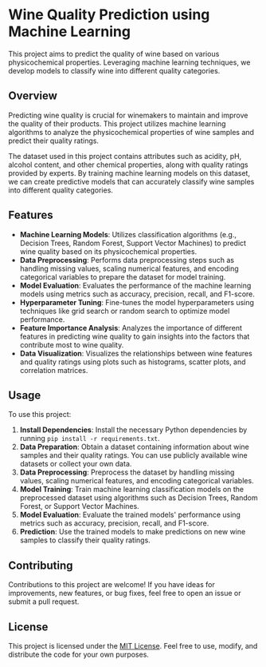 # Wine Quality Prediction using Machine Learning

This project aims to predict the quality of wine based on various physicochemical properties. Leveraging machine learning techniques, we develop models to classify wine into different quality categories.

## Overview

Predicting wine quality is crucial for winemakers to maintain and improve the quality of their products. This project utilizes machine learning algorithms to analyze the physicochemical properties of wine samples and predict their quality ratings.

The dataset used in this project contains attributes such as acidity, pH, alcohol content, and other chemical properties, along with quality ratings provided by experts. By training machine learning models on this dataset, we can create predictive models that can accurately classify wine samples into different quality categories.

## Features

- **Machine Learning Models**: Utilizes classification algorithms (e.g., Decision Trees, Random Forest, Support Vector Machines) to predict wine quality based on its physicochemical properties.
- **Data Preprocessing**: Performs data preprocessing steps such as handling missing values, scaling numerical features, and encoding categorical variables to prepare the dataset for model training.
- **Model Evaluation**: Evaluates the performance of the machine learning models using metrics such as accuracy, precision, recall, and F1-score.
- **Hyperparameter Tuning**: Fine-tunes the model hyperparameters using techniques like grid search or random search to optimize model performance.
- **Feature Importance Analysis**: Analyzes the importance of different features in predicting wine quality to gain insights into the factors that contribute most to wine quality.
- **Data Visualization**: Visualizes the relationships between wine features and quality ratings using plots such as histograms, scatter plots, and correlation matrices.

## Usage

To use this project:

1. **Install Dependencies**: Install the necessary Python dependencies by running `pip install -r requirements.txt`.
2. **Data Preparation**: Obtain a dataset containing information about wine samples and their quality ratings. You can use publicly available wine datasets or collect your own data.
3. **Data Preprocessing**: Preprocess the dataset by handling missing values, scaling numerical features, and encoding categorical variables.
4. **Model Training**: Train machine learning classification models on the preprocessed dataset using algorithms such as Decision Trees, Random Forest, or Support Vector Machines.
5. **Model Evaluation**: Evaluate the trained models' performance using metrics such as accuracy, precision, recall, and F1-score.
6. **Prediction**: Use the trained models to make predictions on new wine samples to classify their quality ratings.

## Contributing

Contributions to this project are welcome! If you have ideas for improvements, new features, or bug fixes, feel free to open an issue or submit a pull request.

## License

This project is licensed under the [MIT License](LICENSE). Feel free to use, modify, and distribute the code for your own purposes.

